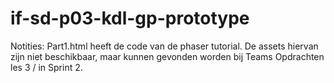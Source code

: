 # if-sd-p03-kdl-gp-prototype
Notities:
Part1.html heeft de code van de phaser tutorial. De assets hiervan zijn niet beschikbaar, maar kunnen gevonden worden bij Teams Opdrachten les 3 / in Sprint 2.